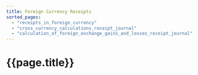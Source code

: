 ```yaml
---
title: Foreign Currency Receipts
sorted_pages:
  - "receipts_in_foreign_currency"
  - "cross_currency_calculations_receipt_journal"
  - "calculation_of_foreign_exchange_gains_and_losses_receipt_journal"
---
```

# {{page.title}}
